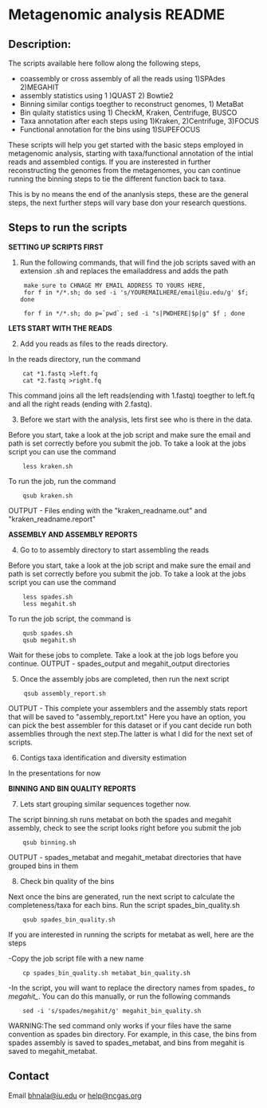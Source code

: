 # Metagenomic analysis README

## Description: 
The scripts available here follow along the following steps,
- coassembly or cross assembly of all the reads using 1)SPAdes 2)MEGAHIT
- assembly statistics using 1 )QUAST 2) Bowtie2
- Binning similar contigs toegther to reconstruct genomes, 1) MetaBat
- Bin qulaity statistics using 1) CheckM, Kraken, Centrifuge, BUSCO
- Taxa annotation after each steps using 1)Kraken, 2)Centrifuge, 3)FOCUS
- Functional annotation for the bins using 1)SUPEFOCUS

These scripts will help you get started with the basic steps employed in metagenomic analysis, starting with taxa/functional annotation
of the intial reads and assembled contigs. If you are insterested in further reconstructing the genomes from the metagenomes, you can
continue running the binning steps to tie the different function back to taxa.

This is by no means the end of the ananlysis steps, these are the general steps, the next further steps will vary base don your research
questions.

## Steps to run the scripts

**SETTING UP SCRIPTS FIRST**
1. Run the following commands, that will find the job scripts saved with an extension .sh and replaces the emailaddress and adds the path

        make sure to CHNAGE MY EMAIL ADDRESS TO YOURS HERE,
        for f in */*.sh; do sed -i 's/YOUREMAILHERE/email@iu.edu/g' $f; done

        for f in */*.sh; do p=`pwd`; sed -i "s|PWDHERE|$p|g" $f ; done

**LETS START WITH THE READS**

2. Add you reads as files to the reads directory.

In the reads directory, run the command

        cat *1.fastq >left.fq
        cat *2.fastq >right.fq

This command joins all the left reads(ending with 1.fastq) toegther to left.fq and all the right reads (ending with 2.fastq).

3. Before we start with the analysis, lets first see who is there in the data.

Before you start, take a look at the job script and make sure the email and path is set correctly before you submit the job. To take a look at the jobs script you can use the command
        
        less kraken.sh

To run the job, run the command
        
        qsub kraken.sh

OUTPUT - Files ending with the "kraken_readname.out" and "kraken_readname.report"

**ASSEMBLY AND ASSEMBLY REPORTS**

4. Go to to assembly directory to start assembling the reads

Before you start, take a look at the job script and make sure the email and path is set correctly before you submit the job. To take a look at the jobs script you can use the command

        less spades.sh
        less megahit.sh

To run the job script, the command is
        
        qusb spades.sh
        qsub megahit.sh

Wait for these jobs to complete. Take a look at the job logs before you continue.
OUTPUT - spades_output and megahit_output directories

5. Once the assembly jobs are completed, then run the next script
        
        qsub assembly_report.sh

OUTPUT - This complete your assemblers and the assembly stats report that will be saved to "assembly_report.txt"
Here you have an option, you can pick the best assembler for this dataset or if you cant decide run both assemblies through the next step.The latter is what I did for the next set of scripts.

6. Contigs taxa identification and diversity estimation

In the presentations for now

**BINNING AND BIN QUALITY REPORTS**

7. Lets start grouping similar sequences together now.  

The script binning.sh runs metabat on both the spades and megahit assembly, check to see the script looks right before you submit the job
        
        qsub binning.sh

OUTPUT - spades_metabat and megahit_metabat directories that have grouped bins in them

8. Check bin quality of the bins

Next once the bins are generated, run the next script to calculate the completeness/taxa for each bins. Run the script spades_bin_quality.sh
        
        qsub spades_bin_quality.sh

If you are interested in running the scripts for metabat as well, here are the steps

-Copy the job script file with a new name
        
        cp spades_bin_quality.sh metabat_bin_quality.sh

-In the script, you will want to replace the directory names from spades_ *to megahit_*. You can do this manually, or run the following commands
        
        sed -i 's/spades/megahit/g' megahit_bin_quality.sh

WARNING:The sed command only works if your files have the same convention as spades bin directory. For example, in this case, the bins from spades assembly is saved to spades_metabat, and bins from megahit is saved to megahit_metabat.

## Contact 
Email bhnala@iu.edu or help@ncgas.org 
